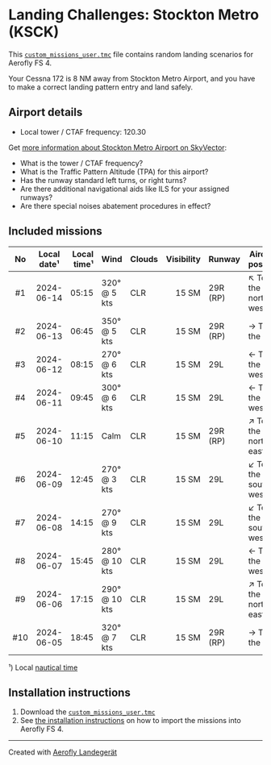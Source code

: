 # Landing Challenges: Stockton Metro (KSCK)

This [`custom_missions_user.tmc`](./custom_missions_user.tmc) file contains random landing scenarios for Aerofly FS 4.

Your Cessna 172 is 8 NM away from Stockton Metro Airport, and you have to make a correct landing pattern entry and land safely.

## Airport details

- Local tower / CTAF frequency: 120.30

Get [more information about Stockton Metro Airport on SkyVector](https://skyvector.com/airport/KSCK):

- What is the tower / CTAF frequency?
- What is the Traffic Pattern Altitude (TPA) for this airport?
- Has the runway standard left turns, or right turns?
- Are there additional navigational aids like ILS for your assigned runways?
- Are there special noises abatement procedures in effect?

## Included missions

| No  | Local date¹ | Local time¹ | Wind          | Clouds | Visibility | Runway   | Aircraft position    |
| :-: | ----------- | ----------: | ------------- | ------ | ---------: | -------- | -------------------- |
| #1  | 2024-06-14  |       05:15 | 320° @ 5 kts  | CLR    |      15 SM | 29R (RP) | ↖ To the north-west |
| #2  | 2024-06-13  |       06:45 | 350° @ 5 kts  | CLR    |      15 SM | 29R (RP) | → To the east        |
| #3  | 2024-06-12  |       08:15 | 270° @ 6 kts  | CLR    |      15 SM | 29L      | ← To the west        |
| #4  | 2024-06-11  |       09:45 | 300° @ 6 kts  | CLR    |      15 SM | 29L      | ← To the west        |
| #5  | 2024-06-10  |       11:15 | Calm          | CLR    |      15 SM | 29R (RP) | ↗ To the north-east |
| #6  | 2024-06-09  |       12:45 | 270° @ 3 kts  | CLR    |      15 SM | 29L      | ↙ To the south-west |
| #7  | 2024-06-08  |       14:15 | 270° @ 9 kts  | CLR    |      15 SM | 29L      | ↙ To the south-west |
| #8  | 2024-06-07  |       15:45 | 280° @ 10 kts | CLR    |      15 SM | 29L      | ← To the west        |
| #9  | 2024-06-06  |       17:15 | 290° @ 10 kts | CLR    |      15 SM | 29L      | ↗ To the north-east |
| #10 | 2024-06-05  |       18:45 | 320° @ 7 kts  | CLR    |      15 SM | 29R (RP) | → To the east        |

¹) Local [nautical time](https://en.wikipedia.org/wiki/Nautical_time)

## Installation instructions

1. Download the [`custom_missions_user.tmc`](./custom_missions_user.tmc)
2. See [the installation instructions](https://fboes.github.io/aerofly-missions/docs/generic-installation.html) on how to import the missions into Aerofly FS 4.

---

Created with [Aerofly Landegerät](https://github.com/fboes/aerofly-patterns)
